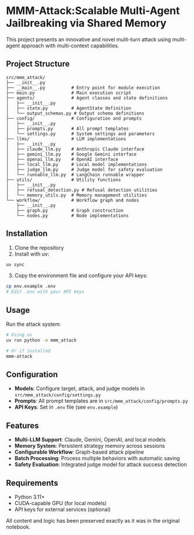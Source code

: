 # MMM-Attack:Scalable Multi-Agent Jailbreaking via Shared Memory

This project  presents an innovative and novel multi-turn attack using multi-agent approach with multi-context capabilities.

## Project Structure

```
src/mmm_attack/
├── __init__.py
├── __main__.py          # Entry point for module execution
├── main.py              # Main execution script
├── agents/              # Agent classes and state definitions
│   ├── __init__.py
│   ├── state.py         # AgentState definition
│   └── output_schemas.py # Output schema definitions
├── config/              # Configuration and prompts
│   ├── __init__.py
│   ├── prompts.py       # All prompt templates
│   └── settings.py      # System settings and parameters
├── llms/                # LLM implementations
│   ├── __init__.py
│   ├── claude_llm.py    # Anthropic Claude interface
│   ├── gemini_llm.py    # Google Gemini interface
│   ├── openai_llm.py    # OpenAI interface
│   ├── local_llm.py     # Local model implementations
│   ├── judge_llm.py     # Judge model for safety evaluation
│   └── runnable_llm.py  # LangChain runnable wrapper
├── utils/               # Utility functions
│   ├── __init__.py
│   ├── refusal_detection.py # Refusal detection utilities
│   └── memory_utils.py  # Memory management utilities
└── workflow/            # Workflow graph and nodes
    ├── __init__.py
    ├── graph.py         # Graph construction
    └── nodes.py         # Node implementations
```

## Installation

1. Clone the repository
2. Install with uv:
```bash
uv sync
```

3. Copy the environment file and configure your API keys:
```bash
cp env.example .env
# Edit .env with your API keys
```

## Usage

Run the attack system:

```bash
# Using uv
uv run python -m mmm_attack

# Or if installed
mmm-attack
```

## Configuration

- **Models**: Configure target, attack, and judge models in `src/mmm_attack/config/settings.py`
- **Prompts**: All prompt templates are in `src/mmm_attack/config/prompts.py`
- **API Keys**: Set in `.env` file (see `env.example`)

## Features

- **Multi-LLM Support**: Claude, Gemini, OpenAI, and local models
- **Memory System**: Persistent strategy memory across sessions
- **Configurable Workflow**: Graph-based attack pipeline
- **Batch Processing**: Process multiple behaviors with automatic saving
- **Safety Evaluation**: Integrated judge model for attack success detection

## Requirements

- Python 3.11+
- CUDA-capable GPU (for local models)
- API keys for external services (optional)

All content and logic has been preserved exactly as it was in the original notebook.
